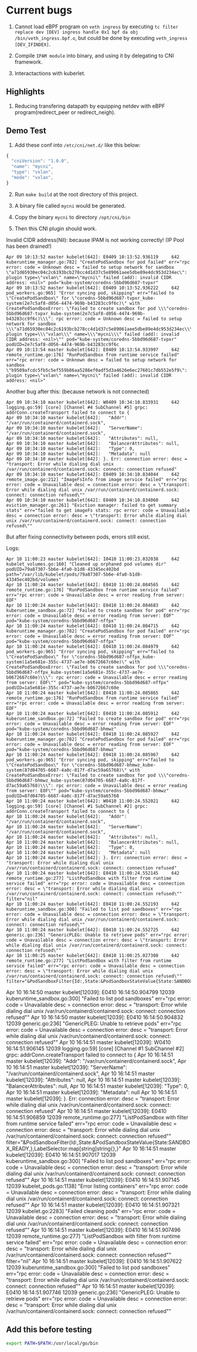 # Current bugs

1. Cannot load eBPF program on `veth ingress` by executing `tc filter replace dev [DEV] ingress handle 0x1 bpf da obj /bin/veth_ingress.bpf.o`, but could be done by executing `veth_ingress [DEV_IFINDEX]`.

2. Compile `IPAM module` into binary, and using it by delegating to CNI framework.

3. Interactactions with kuberlet.

## Highlights

1. Reducing transfering datapath by equipping netdev with eBPF program(redirect_peer or redirect_neigh).


## Demo Test

1. Add these conf into `/etc/cni/net.d/` like this below:
```js
{
  "cniVersion": "1.0.0",
  "name": "mycni",
  "type": "vxlan",
  "mode": "vxlan",
}
```

2. Run `make build` at the root directory of this project.

3. A binary file called `mycni` would be generated.

4. Copy the binary `mycni` to directory `/opt/cni/bin`

5. Then this CNI plugin should work.


Invalid CIDR address(Nil): because IPAM is not working correctly! (IP Pool has been drained!)

```
Apr 09 10:13:52 master kubelet[642]: E0409 10:13:52.936119     642 kuberuntime_manager.go:782] "CreatePodSandbox for pod failed" err="rpc error: code = Unknown desc = failed to setup network for sandbox \"a71d65930ec04c2c6193bcb278cc4d1d37c5e89061aee5dbe89e4dc953d234ec\": plugin type=\"vxlan\" name=\"mycni\" failed (add): invalid CIDR address: <nil>" pod="kube-system/coredns-5bbd96d687-tvpxr"
Apr 09 10:13:52 master kubelet[642]: E0409 10:13:52.936222     642 pod_workers.go:965] "Error syncing pod, skipping" err="failed to \"CreatePodSandbox\" for \"coredns-5bbd96d687-tvpxr_kube-system(2e7c5af8-d056-4474-969b-b43283cc9f6c)\" with CreatePodSandboxError: \"Failed to create sandbox for pod \\\"coredns-5bbd96d687-tvpxr_kube-system(2e7c5af8-d056-4474-969b-b43283cc9f6c)\\\": rpc error: code = Unknown desc = failed to setup network for sandbox \\\"a71d65930ec04c2c6193bcb278cc4d1d37c5e89061aee5dbe89e4dc953d234ec\\\": plugin type=\\\"vxlan\\\" name=\\\"mycni\\\" failed (add): invalid CIDR address: <nil>\"" pod="kube-system/coredns-5bbd96d687-tvpxr" podUID=2e7c5af8-d056-4474-969b-b43283cc9f6c
Apr 09 10:13:54 master kubelet[642]: E0409 10:13:54.933997     642 remote_runtime.go:176] "RunPodSandbox from runtime service failed" err="rpc error: code = Unknown desc = failed to setup network for sandbox \"b9509afcdc5fb5c5ef559b86aa5286ef0adf5d3a4626e6ec27601c7db552e5f9\": plugin type=\"vxlan\" name=\"mycni\" failed (add): invalid CIDR address: <nil>"
```

Another bug after this: (because network is not connected)
```
Apr 09 10:34:10 master kubelet[642]: W0409 10:34:10.833931     642 logging.go:59] [core] [Channel #4 SubChannel #5] grpc: addrConn.createTransport failed to connect to {
Apr 09 10:34:10 master kubelet[642]:   "Addr": "/var/run/containerd/containerd.sock",
Apr 09 10:34:10 master kubelet[642]:   "ServerName": "/var/run/containerd/containerd.sock",
Apr 09 10:34:10 master kubelet[642]:   "Attributes": null,
Apr 09 10:34:10 master kubelet[642]:   "BalancerAttributes": null,
Apr 09 10:34:10 master kubelet[642]:   "Type": 0,
Apr 09 10:34:10 master kubelet[642]:   "Metadata": null
Apr 09 10:34:10 master kubelet[642]: }. Err: connection error: desc = "transport: Error while dialing dial unix /var/run/containerd/containerd.sock: connect: connection refused"
Apr 09 10:34:10 master kubelet[642]: E0409 10:34:10.834044     642 remote_image.go:212] "ImageFsInfo from image service failed" err="rpc error: code = Unavailable desc = connection error: desc = \"transport: Error while dialing dial unix /var/run/containerd/containerd.sock: connect: connection refused\""
Apr 09 10:34:10 master kubelet[642]: E0409 10:34:10.834060     642 eviction_manager.go:261] "Eviction manager: failed to get summary stats" err="failed to get imageFs stats: rpc error: code = Unavailable desc = connection error: desc = \"transport: Error while dialing dial unix /var/run/containerd/containerd.sock: connect: connection refused\""
```

But after fixing connectivity between pods, errors still exist.

Logs:
```
Apr 10 11:00:23 master kubelet[642]: I0410 11:00:23.032038     642 kubelet_volumes.go:160] "Cleaned up orphaned pod volumes dir" podUID=79a87307-5b6e-4fa0-b1d8-43345ec402bd path="/var/lib/kubelet/pods/79a87307-5b6e-4fa0-b1d8-43345ec402bd/volumes"
Apr 10 11:00:24 master kubelet[642]: E0410 11:00:24.084565     642 remote_runtime.go:176] "RunPodSandbox from runtime service failed" err="rpc error: code = Unavailable desc = error reading from server: EOF"
Apr 10 11:00:24 master kubelet[642]: E0410 11:00:24.084683     642 kuberuntime_sandbox.go:72] "Failed to create sandbox for pod" err="rpc error: code = Unavailable desc = error reading from server: EOF" pod="kube-system/coredns-5bbd96d687-nffpx"
Apr 10 11:00:24 master kubelet[642]: E0410 11:00:24.084715     642 kuberuntime_manager.go:782] "CreatePodSandbox for pod failed" err="rpc error: code = Unavailable desc = error reading from server: EOF" pod="kube-system/coredns-5bbd96d687-nffpx"
Apr 10 11:00:24 master kubelet[642]: E0410 11:00:24.084979     642 pod_workers.go:965] "Error syncing pod, skipping" err="failed to \"CreatePodSandbox\" for \"coredns-5bbd96d687-nffpx_kube-system(1a5e681e-355c-4737-ae7e-b0672667c60e)\" with CreatePodSandboxError: \"Failed to create sandbox for pod \\\"coredns-5bbd96d687-nffpx_kube-system(1a5e681e-355c-4737-ae7e-b0672667c60e)\\\": rpc error: code = Unavailable desc = error reading from server: EOF\"" pod="kube-system/coredns-5bbd96d687-nffpx" podUID=1a5e681e-355c-4737-ae7e-b0672667c60e
Apr 10 11:00:24 master kubelet[642]: E0410 11:00:24.085865     642 remote_runtime.go:176] "RunPodSandbox from runtime service failed" err="rpc error: code = Unavailable desc = error reading from server: EOF"
Apr 10 11:00:24 master kubelet[642]: E0410 11:00:24.085912     642 kuberuntime_sandbox.go:72] "Failed to create sandbox for pod" err="rpc error: code = Unavailable desc = error reading from server: EOF" pod="kube-system/coredns-5bbd96d687-bhmwz"
Apr 10 11:00:24 master kubelet[642]: E0410 11:00:24.085927     642 kuberuntime_manager.go:782] "CreatePodSandbox for pod failed" err="rpc error: code = Unavailable desc = error reading from server: EOF" pod="kube-system/coredns-5bbd96d687-bhmwz"
Apr 10 11:00:24 master kubelet[642]: E0410 11:00:24.085967     642 pod_workers.go:965] "Error syncing pod, skipping" err="failed to \"CreatePodSandbox\" for \"coredns-5bbd96d687-bhmwz_kube-system(87d04705-6687-4a0c-817f-d7ac59a65768)\" with CreatePodSandboxError: \"Failed to create sandbox for pod \\\"coredns-5bbd96d687-bhmwz_kube-system(87d04705-6687-4a0c-817f-d7ac59a65768)\\\": rpc error: code = Unavailable desc = error reading from server: EOF\"" pod="kube-system/coredns-5bbd96d687-bhmwz" podUID=87d04705-6687-4a0c-817f-d7ac59a65768
Apr 10 11:00:24 master kubelet[642]: W0410 11:00:24.552021     642 logging.go:59] [core] [Channel #1 SubChannel #2] grpc: addrConn.createTransport failed to connect to {
Apr 10 11:00:24 master kubelet[642]:   "Addr": "/var/run/containerd/containerd.sock",
Apr 10 11:00:24 master kubelet[642]:   "ServerName": "/var/run/containerd/containerd.sock",
Apr 10 11:00:24 master kubelet[642]:   "Attributes": null,
Apr 10 11:00:24 master kubelet[642]:   "BalancerAttributes": null,
Apr 10 11:00:24 master kubelet[642]:   "Type": 0,
Apr 10 11:00:24 master kubelet[642]:   "Metadata": null
Apr 10 11:00:24 master kubelet[642]: }. Err: connection error: desc = "transport: Error while dialing dial unix /var/run/containerd/containerd.sock: connect: connection refused"
Apr 10 11:00:24 master kubelet[642]: E0410 11:00:24.552145     642 remote_runtime.go:277] "ListPodSandbox with filter from runtime service failed" err="rpc error: code = Unavailable desc = connection error: desc = \"transport: Error while dialing dial unix /var/run/containerd/containerd.sock: connect: connection refused\"" filter="nil"
Apr 10 11:00:24 master kubelet[642]: E0410 11:00:24.552193     642 kuberuntime_sandbox.go:300] "Failed to list pod sandboxes" err="rpc error: code = Unavailable desc = connection error: desc = \"transport: Error while dialing dial unix /var/run/containerd/containerd.sock: connect: connection refused\""
Apr 10 11:00:24 master kubelet[642]: E0410 11:00:24.552725     642 generic.go:236] "GenericPLEG: Unable to retrieve pods" err="rpc error: code = Unavailable desc = connection error: desc = \"transport: Error while dialing dial unix /var/run/containerd/containerd.sock: connect: connection refused\""
Apr 10 11:00:25 master kubelet[642]: E0410 11:00:25.027308     642 remote_runtime.go:277] "ListPodSandbox with filter from runtime service failed" err="rpc error: code = Unavailable desc = connection error: desc = \"transport: Error while dialing dial unix /var/run/containerd/containerd.sock: connect: connection refused\"" filter="&PodSandboxFilter{Id:,State:&PodSandboxStateValue{State:SANDBOX_READY,},LabelSelector:map[string]string{},}"
```


Apr 10 16:14:50 master kubelet[12039]: E0410 16:14:50.904799   12039 kuberuntime_sandbox.go:300] "Failed to list pod sandboxes" err="rpc error: code = Unavailable desc = connection error: desc = \"transport: Error while dialing dial unix /var/run/containerd/containerd.sock: connect: connection refused\""
Apr 10 16:14:50 master kubelet[12039]: E0410 16:14:50.904832   12039 generic.go:236] "GenericPLEG: Unable to retrieve pods" err="rpc error: code = Unavailable desc = connection error: desc = \"transport: Error while dialing dial unix /var/run/containerd/containerd.sock: connect: connection refused\""
Apr 10 16:14:51 master kubelet[12039]: W0410 16:14:51.906145   12039 logging.go:59] [core] [Channel #1 SubChannel #2] grpc: addrConn.createTransport failed to connect to {
Apr 10 16:14:51 master kubelet[12039]:   "Addr": "/var/run/containerd/containerd.sock",
Apr 10 16:14:51 master kubelet[12039]:   "ServerName": "/var/run/containerd/containerd.sock",
Apr 10 16:14:51 master kubelet[12039]:   "Attributes": null,
Apr 10 16:14:51 master kubelet[12039]:   "BalancerAttributes": null,
Apr 10 16:14:51 master kubelet[12039]:   "Type": 0,
Apr 10 16:14:51 master kubelet[12039]:   "Metadata": null
Apr 10 16:14:51 master kubelet[12039]: }. Err: connection error: desc = "transport: Error while dialing dial unix /var/run/containerd/containerd.sock: connect: connection refused"
Apr 10 16:14:51 master kubelet[12039]: E0410 16:14:51.906859   12039 remote_runtime.go:277] "ListPodSandbox with filter from runtime service failed" err="rpc error: code = Unavailable desc = connection error: desc = \"transport: Error while dialing dial unix /var/run/containerd/containerd.sock: connect: connection refused\"" filter="&PodSandboxFilter{Id:,State:&PodSandboxStateValue{State:SANDBOX_READY,},LabelSelector:map[string]string{},}"
Apr 10 16:14:51 master kubelet[12039]: E0410 16:14:51.907017   12039 kuberuntime_sandbox.go:300] "Failed to list pod sandboxes" err="rpc error: code = Unavailable desc = connection error: desc = \"transport: Error while dialing dial unix /var/run/containerd/containerd.sock: connect: connection refused\""
Apr 10 16:14:51 master kubelet[12039]: E0410 16:14:51.907145   12039 kubelet_pods.go:1138] "Error listing containers" err="rpc error: code = Unavailable desc = connection error: desc = \"transport: Error while dialing dial unix /var/run/containerd/containerd.sock: connect: connection refused\""
Apr 10 16:14:51 master kubelet[12039]: E0410 16:14:51.907321   12039 kubelet.go:2283] "Failed cleaning pods" err="rpc error: code = Unavailable desc = connection error: desc = \"transport: Error while dialing dial unix /var/run/containerd/containerd.sock: connect: connection refused\""
Apr 10 16:14:51 master kubelet[12039]: E0410 16:14:51.907496   12039 remote_runtime.go:277] "ListPodSandbox with filter from runtime service failed" err="rpc error: code = Unavailable desc = connection error: desc = \"transport: Error while dialing dial unix /var/run/containerd/containerd.sock: connect: connection refused\"" filter="nil"
Apr 10 16:14:51 master kubelet[12039]: E0410 16:14:51.907622   12039 kuberuntime_sandbox.go:300] "Failed to list pod sandboxes" err="rpc error: code = Unavailable desc = connection error: desc = \"transport: Error while dialing dial unix /var/run/containerd/containerd.sock: connect: connection refused\""
Apr 10 16:14:51 master kubelet[12039]: E0410 16:14:51.907746   12039 generic.go:236] "GenericPLEG: Unable to retrieve pods" err="rpc error: code = Unavailable desc = connection error: desc = \"transport: Error while dialing dial unix /var/run/containerd/containerd.sock: connect: connection refused\""


## Add this before testing

```bash
export PATH=$PATH:/usr/local/go/bin
```